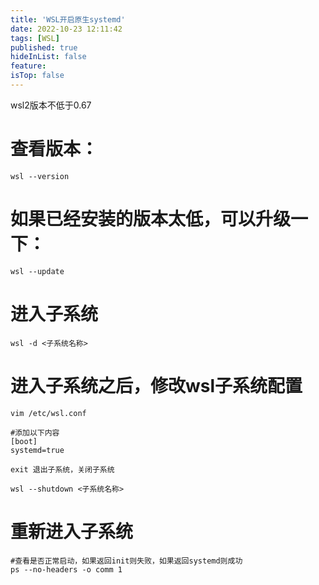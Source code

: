 ```yaml
---
title: 'WSL开启原生systemd'
date: 2022-10-23 12:11:42
tags: [WSL]
published: true
hideInList: false
feature: 
isTop: false
---
```

wsl2版本不低于0.67

<!-- more -->

# 查看版本：

`wsl --version`

# 如果已经安装的版本太低，可以升级一下：

`wsl --update`

# 进入子系统

`wsl -d <子系统名称>`

# 进入子系统之后，修改wsl子系统配置

```shell
vim /etc/wsl.conf

#添加以下内容
[boot]
systemd=true

exit 退出子系统，关闭子系统

wsl --shutdown <子系统名称>
```
# 重新进入子系统
```shell
#查看是否正常启动，如果返回init则失败，如果返回systemd则成功
ps --no-headers -o comm 1
```
